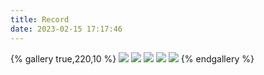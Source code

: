 ```yaml
---
title: Record
date: 2023-02-15 17:17:46
---
```

{% gallery true,220,10 %}
![](http://blog-img-joker.oss-cn-nanjing.aliyuncs.com/blogImg/2023/2/15/18/33741676458505242.jpeg)
![](http://blog-img-joker.oss-cn-nanjing.aliyuncs.com/blogImg/2023/2/15/18/36261676458501355.jpeg)
![](http://blog-img-joker.oss-cn-nanjing.aliyuncs.com/blogImg/2023/2/15/18/78121676458501351.jpeg)
![](http://blog-img-joker.oss-cn-nanjing.aliyuncs.com/blogImg/2023/2/15/18/56671676458496680.jpeg)
![](http://blog-img-joker.oss-cn-nanjing.aliyuncs.com/blogImg/2023/2/15/18/32611676458489849.jpeg)
{% endgallery %}
